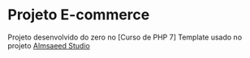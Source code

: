 # Projeto E-commerce

Projeto desenvolvido do zero no [Curso de PHP 7]
Template usado no projeto [Almsaeed Studio](https://almsaeedstudio.com)